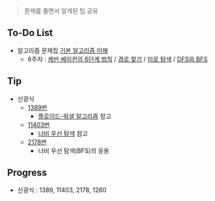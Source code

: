 > 문제를 풀면서 알게된 팁 공유

## To-Do List
- 알고리즘 문제집 [기본 알고리즘 이해](https://www.acmicpc.net/workbook/view/1443)
    - 6주차 : [케빈 베이컨의 6단계 법칙](https://www.acmicpc.net/problem/1389) / 
    [경로 찾기](https://www.acmicpc.net/problem/11403) / 
    [미로 탐색](https://www.acmicpc.net/problem/2178) / 
    [DFS와 BFS](https://www.acmicpc.net/problem/1260)

## Tip
- 신광식
    - [1389번](https://github.com/mel1015/algorithm-study/blob/1389/Winter_Vacation/week_6/1389_mel1015.cpp)
        - [플로이드-워셜 알고리즘](https://ko.wikipedia.org/wiki/%ED%94%8C%EB%A1%9C%EC%9D%B4%EB%93%9C-%EC%9B%8C%EC%85%9C_%EC%95%8C%EA%B3%A0%EB%A6%AC%EC%A6%98) 참고       
    - [11403번](https://github.com/mel1015/algorithm-study/blob/11403/Winter_Vacation/week_6/11403_mel1015.cpp)
        - [너비 우선 탐색](https://www.geeksforgeeks.org/breadth-first-traversal-for-a-graph/) 참고
    - [2178번](https://github.com/mel1015/algorithm-study/blob/2178/Winter_Vacation/week_6/2178_mel1015.cpp)
        - 너비 우선 탐색(BFS)의 응용
        
## Progress
- 신광식 : 1389, 11403, 2178, 1260